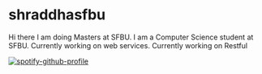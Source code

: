 # shraddhasfbu
Hi there
I am doing Masters at SFBU.
I am a Computer Science student at SFBU.
Currently working on web services.
Currently working on Restful


[![spotify-github-profile](https://spotify-github-profile.vercel.app/api/view?uid=31xiwcpn5applh6lvz6kubcmxb2q&cover_image=true&theme=default&show_offline=true&background_color=121212&interchange=false)](https://github.com/kittinan/spotify-github-profile)

